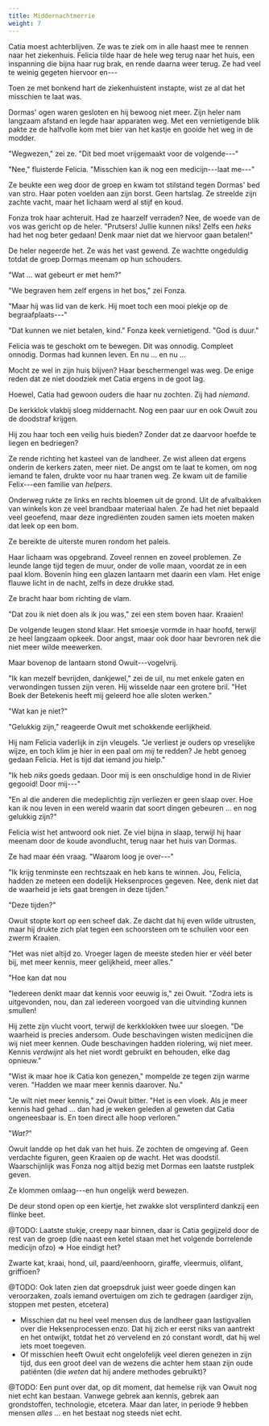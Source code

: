 ```yaml
---
title: Middernachtmerrie
weight: 7
---
```

Catia moest achterblijven. Ze was te ziek om in alle haast mee te rennen naar het ziekenhuis. Felicia tilde haar de hele weg terug naar het huis, een inspanning die bijna haar rug brak, en rende daarna weer terug. Ze had veel te weinig gegeten hiervoor en---

Toen ze met bonkend hart de ziekenhuistent instapte, wist ze al dat het misschien te laat was.

Dormas' ogen waren gesloten en hij bewoog niet meer. Zijn heler nam langzaam afstand en legde haar apparaten weg. Met een vernietigende blik pakte ze de halfvolle kom met bier van het kastje en gooide het weg in de modder.

"Wegwezen," zei ze. "Dit bed moet vrijgemaakt voor de volgende---"

"Nee," fluisterde Felicia. "Misschien kan ik nog een medicijn---laat me---"

Ze beukte een weg door de groep en kwam tot stilstand tegen Dormas' bed van stro. Haar poten voelden aan zijn borst. Geen hartslag. Ze streelde zijn zachte vacht, maar het lichaam werd al stijf en koud.

Fonza trok haar achteruit. Had ze haarzelf verraden? Nee, de woede van de vos was gericht op de heler. "Prutsers! Jullie kunnen niks! Zelfs een _heks_ had het nog beter gedaan! Denk maar niet dat we hiervoor gaan betalen!"

De heler negeerde het. Ze was het vast gewend. Ze wachtte ongeduldig totdat de groep Dormas meenam op hun schouders.

"Wat ... wat gebeurt er met hem?"

"We begraven hem zelf ergens in het bos," zei Fonza.

"Maar hij was lid van de kerk. Hij moet toch een mooi plekje op de begraafplaats---"

"Dat kunnen we niet betalen, kind." Fonza keek vernietigend. "God is duur."

Felicia was te geschokt om te bewegen. Dit was onnodig. Compleet onnodig. Dormas had kunnen leven. En nu ... en nu ...

Mocht ze wel in zijn huis blijven? Haar beschermengel was weg. De enige reden dat ze niet doodziek met Catia ergens in de goot lag.

Hoewel, Catia had gewoon ouders die haar nu zochten. Zij had _niemand_.

De kerkklok vlakbij sloeg middernacht. Nog een paar uur en ook Owuit zou de doodstraf krijgen.

Hij zou haar toch een veilig huis bieden? Zonder dat ze daarvoor hoefde te liegen en bedriegen? 

Ze rende richting het kasteel van de landheer. Ze wist alleen dat ergens onderin de kerkers zaten, meer niet. De angst om te laat te komen, om nog iemand te falen, drukte voor nu haar tranen weg. Ze kwam uit de familie Felix---een familie van _helpers_. 

Onderweg rukte ze links en rechts bloemen uit de grond. Uit de afvalbakken van winkels kon ze veel brandbaar materiaal halen. Ze had het niet bepaald veel geoefend, maar deze ingrediënten zouden samen iets moeten maken dat leek op een bom. 

Ze bereikte de uiterste muren rondom het paleis.

Haar lichaam was opgebrand. Zoveel rennen en zoveel problemen. Ze leunde lange tijd tegen de muur, onder de volle maan, voordat ze in een paal klom. Bovenin hing een glazen lantaarn met daarin een vlam. Het enige flauwe licht in de nacht, zelfs in deze drukke stad. 

Ze bracht haar bom richting de vlam. 

"Dat zou ik niet doen als ik jou was," zei een stem boven haar. Kraaien!

De volgende leugen stond klaar. Het smoesje vormde in haar hoofd, terwijl ze heel langzaam opkeek. Door angst, maar ook door haar bevroren nek die niet meer wilde meewerken.

Maar bovenop de lantaarn stond Owuit---vogelvrij.

"Ik kan mezelf bevrijden, dankjewel," zei de uil, nu met enkele gaten en verwondingen tussen zijn veren. Hij wisselde naar een grotere bril. "Het Boek der Betekenis heeft mij geleerd hoe alle sloten werken."

"Wat kan je niet?"

"Gelukkig zijn," reageerde Owuit met schokkende eerlijkheid. 

Hij nam Felicia vaderlijk in zijn vleugels. "Je verliest je ouders op vreselijke wijze, en toch klim je hier in een paal om _mij_ te redden? Je hebt genoeg gedaan Felicia. Het is tijd dat iemand jou hielp."

"Ik heb _niks_ goeds gedaan. Door mij is een onschuldige hond in de Rivier gegooid! Door mij---"

"En al die anderen die medeplichtig zijn verliezen er geen slaap over. Hoe kan ik nou leven in een wereld waarin dat soort dingen gebeuren ... en nog gelukkig zijn?"

Felicia wist het antwoord ook niet. Ze viel bijna in slaap, terwijl hij haar meenam door de koude avondlucht, terug naar het huis van Dormas.

Ze had maar één vraag. "Waarom loog je over---"

"Ik krijg tenminste een rechtszaak en heb kans te winnen. Jou, Felicia, hadden ze meteen een dodelijk Heksenproces gegeven. Nee, denk niet dat de waarheid je iets gaat brengen in deze tijden."

"Deze tijden?"

Owuit stopte kort op een scheef dak. Ze dacht dat hij even wilde uitrusten, maar hij drukte zich plat tegen een schoorsteen om te schuilen voor een zwerm Kraaien.

"Het was niet altijd zo. Vroeger lagen de meeste steden hier er véél beter bij, met meer kennis, meer gelijkheid, meer alles."

"Hoe kan dat nou

"Iedereen denkt maar dat kennis voor eeuwig is," zei Owuit. "Zodra iets is uitgevonden, nou, dan zal iedereen voorgoed van die uitvinding kunnen smullen! 

Hij zette zijn vlucht voort, terwijl de kerkklokken twee uur sloegen. "De waarheid is precies andersom. Oude beschavingen wisten medicijnen die wij niet meer kennen. Oude beschavingen hadden riolering, wij niet meer. Kennis _verdwijnt_ als het niet wordt gebruikt en behouden, elke dag opnieuw."

"Wist ik maar hoe ik Catia kon genezen," mompelde ze tegen zijn warme veren. "Hadden we maar meer kennis daarover. Nu."

"Je wilt niet meer kennis," zei Owuit bitter. "Het is een vloek. Als je meer kennis had gehad ... dan had je weken geleden al geweten dat Catia ongeneesbaar is. En toen direct alle hoop verloren."

"_Wat?_" 

Owuit landde op het dak van het huis. Ze zochten de omgeving af. Geen verdachte figuren, geen Kraaien op de wacht. Het was doodstil. Waarschijnlijk was Fonza nog altijd bezig met Dormas een laatste rustplek geven.

Ze klommen omlaag---en hun ongelijk werd bewezen.

De deur stond open op een kiertje, het zwakke slot versplinterd dankzij een flinke beet.

@TODO: Laatste stukje, creepy naar binnen, daar is Catia gegijzeld door de rest van de groep (die naast een ketel staan met het volgende borrelende medicijn ofzo) => Hoe eindigt het?



Zwarte kat, kraai, hond, uil, paard/eenhoorn, giraffe, vleermuis, olifant, griffioen?

@TODO: Ook laten zien dat groepsdruk juist weer goede dingen kan veroorzaken, zoals iemand overtuigen om zich te gedragen (aardiger zijn, stoppen met pesten, etcetera) 
* Misschien dat nu heel veel mensen dus de landheer gaan lastigvallen over die Heksenprocessen enzo. Dat hij zich er eerst niks van aantrekt en het ontwijkt, totdat het zó vervelend en zó constant wordt, dat hij wel iets moet toegeven.
* Of misschien heeft Owuit echt ongelofelijk veel dieren genezen in zijn tijd, dus een groot deel van de wezens die achter hem staan zijn oude patiënten (die *weten* dat hij andere methodes gebruikt)?

@TODO: Een punt over dat, op dit moment, dat hemelse rijk van Owuit nog niet echt kan bestaan. Vanwege gebrek aan kennis, gebrek aan grondstoffen, technologie, etcetera. Maar dan later, in periode 9 hebben mensen _alles_ ... en het bestaat nog steeds niet echt.